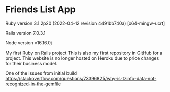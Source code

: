 # Friends List App

Ruby version 3.1.2p20 (2022-04-12 revision 4491bb740a) [x64-mingw-ucrt]

Rails version 7.0.3.1

Node version v16.16.0j

My first Ruby on Rails project
This is also my first repository in GitHub for a project.
This website is no longer hosted on Heroku due to price changes for their business model.

One of the issues from initial build
https://stackoverflow.com/questions/73396825/why-is-tzinfo-data-not-recognized-in-the-gemfile
